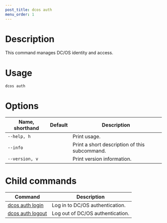 ```yaml
---
post_title: dcos auth
menu_order: 1
---
```


# Description
This command manages DC/OS identity and access.

# Usage

```bash
dcos auth 
```

# Options

| Name, shorthand | Default | Description |
|---------|-------------|-------------|
| `--help, h`   |             |  Print usage. |
| `--info`   |             |  Print a short description of this subcommand. |
| `--version, v`   |             | Print version information. |

# Child commands

| Command | Description |
|---------|-------------|
| [dcos auth login](/docs/1.9/administering-clusters/cli/command-reference/dcos-auth/dcos-auth-login/)   |   Log in to DC/OS authentication.  |  
| [dcos auth logout](/docs/1.9/administering-clusters/cli/command-reference/dcos-auth/dcos-auth-logout/)   |  Log out of DC/OS authentication.  |  

